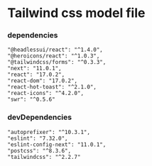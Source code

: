 # Tailwind css model file

### dependencies

    "@headlessui/react": "^1.4.0",
    "@heroicons/react": "^1.0.3",
    "@tailwindcss/forms": "^0.3.3",
    "next": "11.0.1",
    "react": "17.0.2",
    "react-dom": "17.0.2",
    "react-hot-toast": "^2.1.0",
    "react-icons": "^4.2.0",
    "swr": "^0.5.6"

### devDependencies

    "autoprefixer": "^10.3.1",
    "eslint": "7.32.0",
    "eslint-config-next": "11.0.1",
    "postcss": "^8.3.6",
    "tailwindcss": "^2.2.7"
